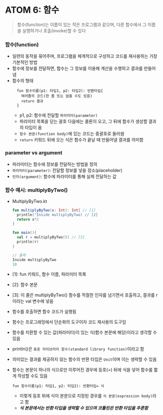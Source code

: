 # ATOM 6: 함수

> 함수(function)는 이름이 있는 작은 프로그램과 같으며, 다른 함수에서 그 이름을 실행하거나 호출(invoke)할 수 있다

### 함수(function)

- 일련의 동작을 묶어주며, 프로그램을 체계적으로 구성하고 코드를 재사용하는 가장 기본적인 방법
- 함수에 정보를 전달하면, 함수는 그 정보를 이용해 계산을 수행하고 결과를 만들어냄
- 함수의 형태
  ```
    fun 함수이름(p1: 타입1, p2: 타입2): 반환타입{
      여러줄의 코드(한 줄 또는 없을 수도 있음)
      return 결과
    }
  ```
  - p1, p2: 함수에 전달할 `파라미터(parameter)`
  - 파라미터 목록을 닫는 괄호 다음에는 콜론이 오고, 그 뒤에 함수가 생성할 결과의 타입이 옴
  - `함수 본문(function body)`에 있는 코드는 중괄호로 둘러쌈
  - `return` 키워드 뒤에 오는 식은 함수가 끝날 때 만들어낼 결과를 의미함

### parameter vs argument

- 파라미터는 함수에 정보를 전달하는 방법을 정의
- `파라미터(parameter)`: 전달할 정보를 넣을 장소(placeholder)
- `인자(argument)`: 함수에 파라미터를 통해 실제 전달하는 값

### 함수 예시: multiplyByTwo()

- MultiplyByTwo.kt

  ```KOTLIN
  fun multiplyByTwo(x: Int): Int{ // [1]
    println("Inside multiplyByTwo) // [2]
    return x*2
  }

  fun main(){
    val r = multiplyByTwo(5) // [3]
    println(r)
  }

  // 출력
  Inside multiplyByTwo
  10
  ```

- [1]: fun 키워드, 함수 이름, 파라미터 목록
- [2]: 함수 본문
- [3]: 이 줄은 multiplyByTwo() 함수를 적절한 인자를 넘기면서 호출하고, 결과를 r이라는 val 변수에 넣음
- 함수를 호출하면 함수 코드가 실행됨
- 함수는 프로그래밍에서 단순화의 도구이자 코드 재사용의 도구임
- 함수를 치환할 수 있는 값(파라미터)이 있는 식(함수 본문에 해당)이라고 생각할 수 있음
- println()은 `표준 라이브러리 함수(standard library function)`이라고 함
- 의미있는 결과를 제공하지 않는 함수의 반환 타입은 `Unit`이며 이는 생략할 수 있음
- 함수는 본문이 하나의 식으로만 이루어진 경우에 등호(=) 뒤에 식을 넣어 함수를 짧게 작성할 수도 있음
  ```
  fun 함수이름(p1: 타입1, p2: 타입2): 반환타입= 식
  ```
  - 이렇게 등호 뒤에 식이 본문으로 지정된 경우를 `식 본문(expression body)`라고 함
  - **_식 본문에서는 반환 타입을 생략할 수 있으며 코틀린은 반환 타입을 추론함_**
